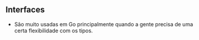 ## Interfaces
* São muito usadas em Go principalmente quando a gente precisa de uma certa flexibilidade com os tipos.